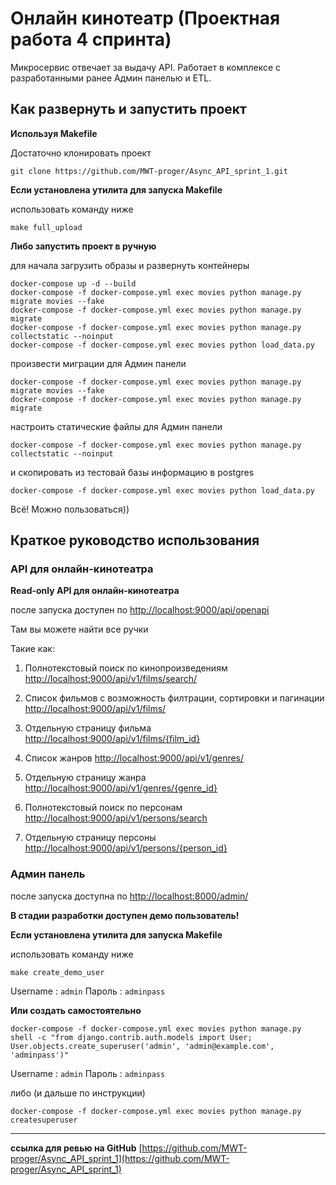 #  Онлайн кинотеатр (Проектная работа 4 спринта)

Микросервис отвечает за выдачу API. Работает в комплексе с разработанными ранее Админ панелью и ETL.


## Как развернуть и запустить проект
**Используя Makefile**

Достаточно клонировать проект

```
git clone https://github.com/MWT-proger/Async_API_sprint_1.git
```
**Если установлена утилита для запуска Makefile**

 использовать  команду ниже
```
make full_upload
```
**Либо запустить проект в ручную**

для начала загрузить образы и развернуть контейнеры
```
docker-compose up -d --build
docker-compose -f docker-compose.yml exec movies python manage.py migrate movies --fake
docker-compose -f docker-compose.yml exec movies python manage.py migrate
docker-compose -f docker-compose.yml exec movies python manage.py collectstatic --noinput
docker-compose -f docker-compose.yml exec movies python load_data.py
```

произвести миграции для Админ панели
```
docker-compose -f docker-compose.yml exec movies python manage.py migrate movies --fake
docker-compose -f docker-compose.yml exec movies python manage.py migrate
```
настроить статические файлы  для Админ панели
```
docker-compose -f docker-compose.yml exec movies python manage.py collectstatic --noinput
```
и скопировать из тестовай базы информацию в postgres
```
docker-compose -f docker-compose.yml exec movies python load_data.py
```
Всё! Можно пользоваться))


## Краткое руководство использования

### API для онлайн-кинотеатра 
**Read-only API для онлайн-кинотеатра** 

после запуска доступен по [http://localhost:9000/api/openapi](http://localhost:9000/api/openapi)

Там вы можете найти все ручки 

Такие как:

1. Полнотекстовый поиск по кинопроизведениям  [http://localhost:9000/api/v1/films/search/](http://localhost:9000/api/v1/films/search/)

1. Список фильмов с возможность филтрации, сортировки и пагинации [http://localhost:9000/api/v1​/films​/](http://localhost:9000/api​/v1​/films​/)

1. Отдельную страницу фильма [http://localhost:9000/api/v1/films/{film_id}](http://localhost:9000/api/v1/films/{film_id})

1. Список жанров [http://localhost:9000/api/v1/genres/](http://localhost:9000/api/v1/genres/)

1. Отдельную страницу жанра [http://localhost:9000/api/v1/genres/{genre_id}](http://localhost:9000/api/v1/genres/{genre_id})

1. Полнотекстовый поиск по персонам [http://localhost:9000/api/v1/persons/search](http://localhost:9000/api/v1/persons/search)

1. Отдельную страницу персоны [http://localhost:9000/api/v1/persons/{person_id}](http://localhost:9000/api/v1/persons/{person_id})

### Админ панель 
после запуска доступна по [http://localhost:8000/admin/](http://localhost:8000/admin/)

**В стадии разработки доступен демо пользователь!**

**Если установлена утилита для запуска Makefile**

 использовать  команду ниже
 
```
make create_demo_user
```
Username : `admin` 
Пароль : `adminpass` 

**Или создать самостоятельно**
```
docker-compose -f docker-compose.yml exec movies python manage.py shell -c "from django.contrib.auth.models import User; User.objects.create_superuser('admin', 'admin@example.com', 'adminpass')"
```
Username : `admin` 
Пароль : `adminpass` 

либо (и дальше по инструкции)
```
docker-compose -f docker-compose.yml exec movies python manage.py createsuperuser
```

--------------------
**ссылка для ревью на GitHub**  [https://github.com/MWT-proger/Async_API_sprint_1](https://github.com/MWT-proger/Async_API_sprint_1)